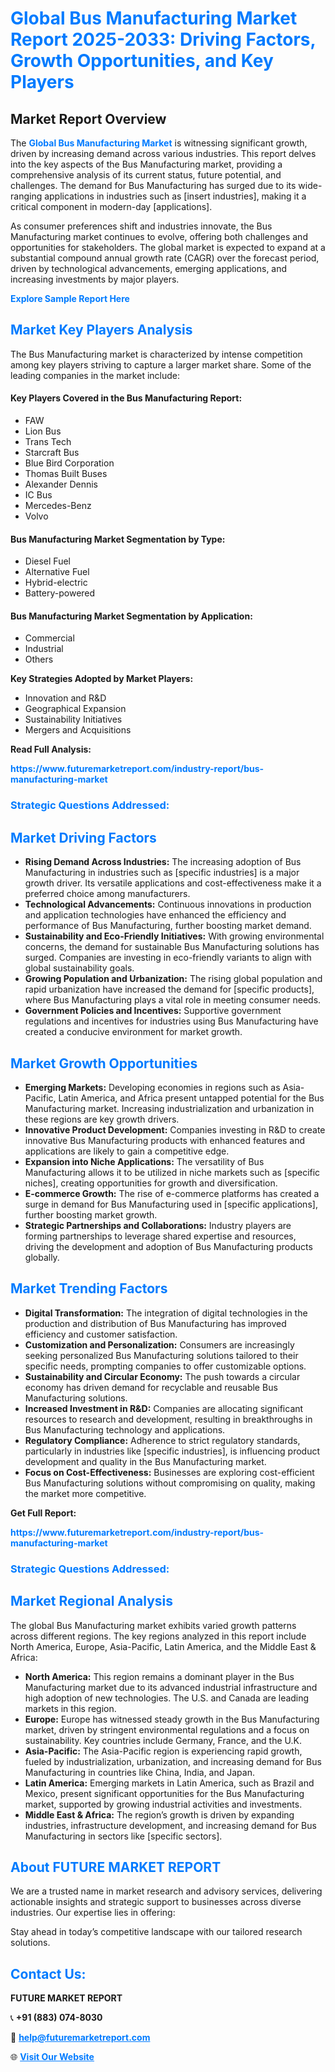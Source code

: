 <h1 style="color: #007BFF;">Global Bus Manufacturing Market Report 2025-2033: Driving Factors, Growth Opportunities, and Key Players</h1>

<section id="overview">
<h2>Market Report Overview</h2>
<p>The <a href="https://www.futuremarketreport.com/industry-report/bus-manufacturing-market" style="color: #007BFF; text-decoration: none;"><strong>Global Bus Manufacturing Market</strong></a> is witnessing significant growth, driven by increasing demand across various industries. This report delves into the key aspects of the Bus Manufacturing market, providing a comprehensive analysis of its current status, future potential, and challenges. The demand for Bus Manufacturing has surged due to its wide-ranging applications in industries such as [insert industries], making it a critical component in modern-day [applications].</p>
<p>As consumer preferences shift and industries innovate, the Bus Manufacturing market continues to evolve, offering both challenges and opportunities for stakeholders. The global market is expected to expand at a substantial compound annual growth rate (CAGR) over the forecast period, driven by technological advancements, emerging applications, and increasing investments by major players.</p>
</section>

<section id="overview">
<p><a href="https://www.futuremarketreport.com/request-sample/reportId=50737" style="color: #007BFF; text-decoration: none;"><strong>Explore Sample Report Here</strong></a></p>
</section>

<section id="key-players">
<h2 style="color: #007BFF;">Market Key Players Analysis</h2>
<p>The Bus Manufacturing market is characterized by intense competition among key players striving to capture a larger market share. Some of the leading companies in the market include:</p>
<h4>Key Players Covered in the Bus Manufacturing Report:</h4>
<ul><li>FAW</li><li>Lion Bus</li><li>Trans Tech</li><li>Starcraft Bus</li><li>Blue Bird Corporation</li><li>Thomas Built Buses</li><li>Alexander Dennis</li><li>IC Bus</li><li>Mercedes-Benz</li><li>Volvo</li></ul>
<h4>Bus Manufacturing Market Segmentation by Type:</h4>
<ul><li>Diesel Fuel</li><li>Alternative Fuel</li><li>Hybrid-electric</li><li>Battery-powered</li></ul>

<h4>Bus Manufacturing Market Segmentation by Application:</h4>
<ul><li>Commercial</li><li>Industrial</li><li>Others</li></ul>
<p><strong>Key Strategies Adopted by Market Players:</strong></p>
<ul>
<li>Innovation and R&D</li>
<li>Geographical Expansion</li>
<li>Sustainability Initiatives</li>
<li>Mergers and Acquisitions</li>
</ul>
</section>

<section>
<p><strong>Read Full Analysis: </strong></p><a href="https://www.futuremarketreport.com/industry-report/bus-manufacturing-market" style="color: #007BFF; text-decoration: none;"><strong>https://www.futuremarketreport.com/industry-report/bus-manufacturing-market</strong></a>
<h3 style="color: #007BFF;">Strategic Questions Addressed:</h3>
</section>

<section id="driving-factors">
<h2 style="color: #007BFF;">Market Driving Factors</h2>
<ul>
<li><strong>Rising Demand Across Industries:</strong> The increasing adoption of Bus Manufacturing in industries such as [specific industries] is a major growth driver. Its versatile applications and cost-effectiveness make it a preferred choice among manufacturers.</li>
<li><strong>Technological Advancements:</strong> Continuous innovations in production and application technologies have enhanced the efficiency and performance of Bus Manufacturing, further boosting market demand.</li>
<li><strong>Sustainability and Eco-Friendly Initiatives:</strong> With growing environmental concerns, the demand for sustainable Bus Manufacturing solutions has surged. Companies are investing in eco-friendly variants to align with global sustainability goals.</li>
<li><strong>Growing Population and Urbanization:</strong> The rising global population and rapid urbanization have increased the demand for [specific products], where Bus Manufacturing plays a vital role in meeting consumer needs.</li>
<li><strong>Government Policies and Incentives:</strong> Supportive government regulations and incentives for industries using Bus Manufacturing have created a conducive environment for market growth.</li>
</ul>
</section>

<section id="growth-opportunities">
<h2 style="color: #007BFF;">Market Growth Opportunities</h2>
<ul>
<li><strong>Emerging Markets:</strong> Developing economies in regions such as Asia-Pacific, Latin America, and Africa present untapped potential for the Bus Manufacturing market. Increasing industrialization and urbanization in these regions are key growth drivers.</li>
<li><strong>Innovative Product Development:</strong> Companies investing in R&D to create innovative Bus Manufacturing products with enhanced features and applications are likely to gain a competitive edge.</li>
<li><strong>Expansion into Niche Applications:</strong> The versatility of Bus Manufacturing allows it to be utilized in niche markets such as [specific niches], creating opportunities for growth and diversification.</li>
<li><strong>E-commerce Growth:</strong> The rise of e-commerce platforms has created a surge in demand for Bus Manufacturing used in [specific applications], further boosting market growth.</li>
<li><strong>Strategic Partnerships and Collaborations:</strong> Industry players are forming partnerships to leverage shared expertise and resources, driving the development and adoption of Bus Manufacturing products globally.</li>
</ul>
</section>

<section id="trending-factors">
<h2 style="color: #007BFF;">Market Trending Factors</h2>
<ul>
<li><strong>Digital Transformation:</strong> The integration of digital technologies in the production and distribution of Bus Manufacturing has improved efficiency and customer satisfaction.</li>
<li><strong>Customization and Personalization:</strong> Consumers are increasingly seeking personalized Bus Manufacturing solutions tailored to their specific needs, prompting companies to offer customizable options.</li>
<li><strong>Sustainability and Circular Economy:</strong> The push towards a circular economy has driven demand for recyclable and reusable Bus Manufacturing solutions.</li>
<li><strong>Increased Investment in R&D:</strong> Companies are allocating significant resources to research and development, resulting in breakthroughs in Bus Manufacturing technology and applications.</li>
<li><strong>Regulatory Compliance:</strong> Adherence to strict regulatory standards, particularly in industries like [specific industries], is influencing product development and quality in the Bus Manufacturing market.</li>
<li><strong>Focus on Cost-Effectiveness:</strong> Businesses are exploring cost-efficient Bus Manufacturing solutions without compromising on quality, making the market more competitive.</li>
</ul>
</section>

<section>
<p><strong>Get Full Report: </strong></p><a href="https://www.futuremarketreport.com/industry-report/bus-manufacturing-market" style="color: #007BFF; text-decoration: none;"><strong>https://www.futuremarketreport.com/industry-report/bus-manufacturing-market</strong></a>
<h3 style="color: #007BFF;">Strategic Questions Addressed:</h3>
</section>


<section id="regional-analysis">
<h2 style="color: #007BFF;">Market Regional Analysis</h2>
<p>The global Bus Manufacturing market exhibits varied growth patterns across different regions. The key regions analyzed in this report include North America, Europe, Asia-Pacific, Latin America, and the Middle East & Africa:</p>
<ul>
<li><strong>North America:</strong> This region remains a dominant player in the Bus Manufacturing market due to its advanced industrial infrastructure and high adoption of new technologies. The U.S. and Canada are leading markets in this region.</li>
<li><strong>Europe:</strong> Europe has witnessed steady growth in the Bus Manufacturing market, driven by stringent environmental regulations and a focus on sustainability. Key countries include Germany, France, and the U.K.</li>
<li><strong>Asia-Pacific:</strong> The Asia-Pacific region is experiencing rapid growth, fueled by industrialization, urbanization, and increasing demand for Bus Manufacturing in countries like China, India, and Japan.</li>
<li><strong>Latin America:</strong> Emerging markets in Latin America, such as Brazil and Mexico, present significant opportunities for the Bus Manufacturing market, supported by growing industrial activities and investments.</li>
<li><strong>Middle East & Africa:</strong> The region’s growth is driven by expanding industries, infrastructure development, and increasing demand for Bus Manufacturing in sectors like [specific sectors].</li>
</ul>
</section>

<footer>
<h2 style="color: #007BFF;">About FUTURE MARKET REPORT</h2>
<p>We are a trusted name in market research and advisory services, delivering actionable insights and strategic support to businesses across diverse industries. Our expertise lies in offering:</p>

<p>Stay ahead in today’s competitive landscape with our tailored research solutions.</p>

<h2 style="color: #007BFF;">Contact Us:</h2>
<p><strong>FUTURE MARKET REPORT</strong></p>
<p>📞 <strong>+91 (883) 074-8030</strong></p>
<p>📧 <strong><a href="mailto:help@futuremarketreport.com" style="color: #007BFF;">help@futuremarketreport.com</a></strong></p>
<p>🌐 <strong><a href="https://www.futuremarketreport.com/" style="color: #007BFF;">Visit Our Website</a></strong></p>
</footer>